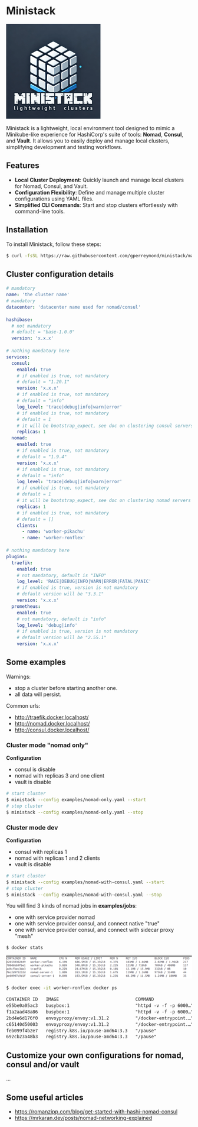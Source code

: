 # Ministack

![Logo of Ministack](images/logo-256.png)

Ministack is a lightweight, local environment tool designed to mimic a Minikube-like experience for HashiCorp's suite of tools: **Nomad**, **Consul**, and **Vault**. It allows you to easily deploy and manage local clusters, simplifying development and testing workflows.

## Features

- **Local Cluster Deployment**: Quickly launch and manage local clusters for Nomad, Consul, and Vault.
- **Configuration Flexibility**: Define and manage multiple cluster configurations using YAML files.
- **Simplified CLI Commands**: Start and stop clusters effortlessly with command-line tools.

## Installation

To install Ministack, follow these steps:

```bash
$ curl -fsSL https://raw.githubusercontent.com/gperreymond/ministack/main/install | bash
```

## Cluster configuration details

```yaml
# mandatory
name: 'the cluster name'
# mandatory
datacenter: 'datacenter name used for nomad/consul'

hashibase:
  # not mandatory
  # default = "base-1.0.0"
  version: 'x.x.x'

# nothing mandatory here
services:
  consul:
    enabled: true
    # if enabled is true, not mandatory
    # default = "1.20.1"
    version: 'x.x.x'
    # if enabled is true, not mandatory
    # default = "info"
    log_level: 'trace|debug|info|warn|error'
    # if enabled is true, not mandatory
    # default = 1
    # it will be bootstrap_expect, see doc on clustering consul servers
    replicas: 1
  nomad:
    enabled: true
    # if enabled is true, not mandatory
    # default = "1.9.4"
    version: 'x.x.x'
    # if enabled is true, not mandatory
    # default = "info"
    log_level: 'trace|debug|info|warn|error'
    # if enabled is true, not mandatory
    # default = 1
    # it will be bootstrap_expect, see doc on clustering nomad servers
    replicas: 1
    # if enabled is true, not mandatory
    # default = []
    clients:
      - name: 'worker-pikachu'
      - name: 'worker-ronflex'

# nothing mandatory here
plugins:
  traefik:
    enabled: true
    # not mandatory, default is "INFO"
    log_level: 'RACE|DEBUG|INFO|WARN|ERROR|FATAL|PANIC'
    # if enabled is true, version is not mandatory
    # default version will be "3.3.1"
    version: 'x.x.x'
  prometheus:
    enabled: true
    # not mandatory, default is "info"
    log_level: 'debug|info'
    # if enabled is true, version is not mandatory
    # default version will be "2.55.1"
    version: 'x.x.x'
```

## Some examples

Warnings:
* stop a cluster before starting another one.
* all data will persist.

Common urls:
* http://traefik.docker.localhost/
* http://nomad.docker.localhost/
* http://consul.docker.localhost/

### Cluster mode "nomad only"

__Configuration__
* consul is disable
* nomad with replicas 3 and one client
* vault is disable

```sh
# start cluster
$ ministack --config examples/nomad-only.yaml --start
# stop cluster
$ ministack --config examples/nomad-only.yaml --stop
```

### Cluster mode dev

__Configuration__
* consul with replicas 1
* nomad with replicas 1 and 2 clients
* vault is disable

```sh
# start cluster
$ ministack --config examples/nomad-with-consul.yaml --start
# stop cluster
$ ministack --config examples/nomad-with-consul.yaml --stop
```

You will find 3 kinds of nomad jobs in __examples/jobs__:
* one with service provider nomad
* one with service provider consul, and connect native "true"
* one with service provider consul, and connect with sidecar proxy "mesh"

```sh
$ docker stats
```
![Docker Stats](images/docker-stats.png)

```sh
$ docker exec -it worker-ronflex docker ps
```
```txt
CONTAINER ID   IMAGE                             COMMAND                  CREATED          STATUS          PORTS     NAMES
e55be0a05ac3   busybox:1                         "httpd -v -f -p 6000…"   10 minutes ago   Up 10 minutes             web-86713971-376c-8ea4-cbc3-e31833953fe4
f1a2aad48a86   busybox:1                         "httpd -v -f -p 6000…"   10 minutes ago   Up 10 minutes             web-b450e015-627f-0ba1-72b0-427b0ff37da3
2bd4e6d176f0   envoyproxy/envoy:v1.31.2          "/docker-entrypoint.…"   10 minutes ago   Up 10 minutes             connect-proxy-hello-world-mesh-port-http-86713971-376c-8ea4-cbc3-e31833953fe4
c65140d50003   envoyproxy/envoy:v1.31.2          "/docker-entrypoint.…"   10 minutes ago   Up 10 minutes             connect-proxy-hello-world-mesh-port-http-b450e015-627f-0ba1-72b0-427b0ff37da3
feb099f4b2e7   registry.k8s.io/pause-amd64:3.3   "/pause"                 10 minutes ago   Up 10 minutes             nomad_init_b450e015-627f-0ba1-72b0-427b0ff37da3
692cb23a48b3   registry.k8s.io/pause-amd64:3.3   "/pause"                 10 minutes ago   Up 10 minutes             nomad_init_86713971-376c-8ea4-cbc3-e31833953fe4
```

## Customize your own configurations for nomad, consul and/or vault

...

## Some useful articles

* https://romanzipp.com/blog/get-started-with-hashi-nomad-consul
* https://mrkaran.dev/posts/nomad-networking-explained

